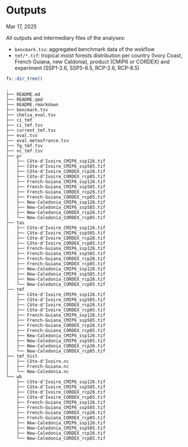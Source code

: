 # Outputs
Mar 17, 2025

All outputs and intermediary files of the analyses:

- `bencmark.tsv`: aggregated benchmark data of the wokflow
- `tmf/*.tif`: tropical moist forests distribution per country (Ivory
  Coast, French Guiana, new Caldonia), product (CMIP6 or CORDEX) and
  experiment (SSP1-2.6, SSP5-8.5, RCP-2.6, RCP-8.5)

``` r
fs::dir_tree()
```

    .
    ├── README.md
    ├── README.qmd
    ├── README.rmarkdown
    ├── bencmark.tsv
    ├── chelsa_eval.tsv
    ├── ci_tmf
    ├── ci_tmf.tsv
    ├── current_tmf.tsv
    ├── eval.tsv
    ├── eval_meteofrance.tsv
    ├── fg_tmf.tsv
    ├── nc_tmf.tsv
    ├── pr
    │   ├── Côte-d'Ivoire_CMIP6_ssp126.tif
    │   ├── Côte-d'Ivoire_CMIP6_ssp585.tif
    │   ├── Côte-d'Ivoire_CORDEX_rcp26.tif
    │   ├── Côte-d'Ivoire_CORDEX_rcp85.tif
    │   ├── French-Guiana_CMIP6_ssp126.tif
    │   ├── French-Guiana_CMIP6_ssp585.tif
    │   ├── French-Guiana_CORDEX_rcp26.tif
    │   ├── French-Guiana_CORDEX_rcp85.tif
    │   ├── New-Caledonia_CMIP6_ssp126.tif
    │   ├── New-Caledonia_CMIP6_ssp585.tif
    │   ├── New-Caledonia_CORDEX_rcp26.tif
    │   └── New-Caledonia_CORDEX_rcp85.tif
    ├── tas
    │   ├── Côte-d'Ivoire_CMIP6_ssp126.tif
    │   ├── Côte-d'Ivoire_CMIP6_ssp585.tif
    │   ├── Côte-d'Ivoire_CORDEX_rcp26.tif
    │   ├── Côte-d'Ivoire_CORDEX_rcp85.tif
    │   ├── French-Guiana_CMIP6_ssp126.tif
    │   ├── French-Guiana_CMIP6_ssp585.tif
    │   ├── French-Guiana_CORDEX_rcp26.tif
    │   ├── French-Guiana_CORDEX_rcp85.tif
    │   ├── New-Caledonia_CMIP6_ssp126.tif
    │   ├── New-Caledonia_CMIP6_ssp585.tif
    │   ├── New-Caledonia_CORDEX_rcp26.tif
    │   └── New-Caledonia_CORDEX_rcp85.tif
    ├── tmf
    │   ├── Côte-d'Ivoire_CMIP6_ssp126.tif
    │   ├── Côte-d'Ivoire_CMIP6_ssp585.tif
    │   ├── Côte-d'Ivoire_CORDEX_rcp26.tif
    │   ├── Côte-d'Ivoire_CORDEX_rcp85.tif
    │   ├── French-Guiana_CMIP6_ssp126.tif
    │   ├── French-Guiana_CMIP6_ssp585.tif
    │   ├── French-Guiana_CORDEX_rcp26.tif
    │   ├── French-Guiana_CORDEX_rcp85.tif
    │   ├── New-Caledonia_CMIP6_ssp126.tif
    │   ├── New-Caledonia_CMIP6_ssp585.tif
    │   ├── New-Caledonia_CORDEX_rcp26.tif
    │   └── New-Caledonia_CORDEX_rcp85.tif
    ├── tmf_hist
    │   ├── Côte-d'Ivoire.nc
    │   ├── French-Guiana.nc
    │   └── New-Caledonia.nc
    └── wb
        ├── Côte-d'Ivoire_CMIP6_ssp126.tif
        ├── Côte-d'Ivoire_CMIP6_ssp585.tif
        ├── Côte-d'Ivoire_CORDEX_rcp26.tif
        ├── Côte-d'Ivoire_CORDEX_rcp85.tif
        ├── French-Guiana_CMIP6_ssp126.tif
        ├── French-Guiana_CMIP6_ssp585.tif
        ├── French-Guiana_CORDEX_rcp26.tif
        ├── French-Guiana_CORDEX_rcp85.tif
        ├── New-Caledonia_CMIP6_ssp126.tif
        ├── New-Caledonia_CMIP6_ssp585.tif
        ├── New-Caledonia_CORDEX_rcp26.tif
        └── New-Caledonia_CORDEX_rcp85.tif
